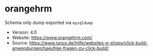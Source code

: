 # orangehrm

Schema only dump exported via `mysqldump`

- Version: 4.0
- Website: https://www.orangehrm.com/
- Source: https://www.ionos.de/hilfe/websites-e-shops/click-build-anwendungen/haeufige-fragen-zu-click-build/
